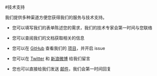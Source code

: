 #技术支持

我们提供多种渠道方便您获得我们的服务与技术支持。

- 您可以填写我们的表单陈述您的需求，我们的技术专家会第一时间与您联络

- 您可以查阅我们的文档获取相关的信息

- 您可以在 [GitHub](https://github.com/dockerclouds) 查看我们的 [项目](https://github.com/dockerclouds)，并开启 issue 

- 您可以在 [Twitter](https://twitter.com/dockercn) 和 [新浪微博](http://weibo.com/dockboard) 给我们留言

- 您也可以直接给我们发送 [邮件](mailto:contact@docker.cn)，我们会第一时间回复 
